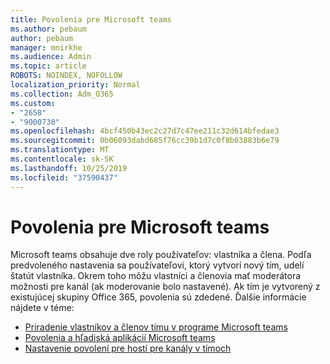 ```yaml
---
title: Povolenia pre Microsoft teams
ms.author: pebaum
author: pebaum
manager: mnirkhe
ms.audience: Admin
ms.topic: article
ROBOTS: NOINDEX, NOFOLLOW
localization_priority: Normal
ms.collection: Adm_O365
ms.custom:
- "2658"
- "9000730"
ms.openlocfilehash: 4bcf450b43ec2c27d7c47ee211c32d614bfedae3
ms.sourcegitcommit: 0b06093dabd685f76cc39b1d7c0f8b03883b6e79
ms.translationtype: MT
ms.contentlocale: sk-SK
ms.lasthandoff: 10/25/2019
ms.locfileid: "37590437"
---
```

# <a name="microsoft-teams-permissions"></a>Povolenia pre Microsoft teams

Microsoft teams obsahuje dve roly používateľov: vlastníka a člena. Podľa predvoleného nastavenia sa používateľovi, ktorý vytvorí nový tím, udelí štatút vlastníka. Okrem toho môžu vlastníci a členovia mať moderátora možnosti pre kanál (ak moderovanie bolo nastavené). Ak tím je vytvorený z existujúcej skupiny Office 365, povolenia sú zdedené. Ďalšie informácie nájdete v téme:

- [Priradenie vlastníkov a členov tímu v programe Microsoft teams](https://docs.microsoft.com/microsoftteams/assign-roles-permissions)
- [Povolenia a hľadiská aplikácií Microsoft teams](https://docs.microsoft.com/microsoftteams/app-permissions)
- [Nastavenie povolení pre hostí pre kanály v tímoch](https://support.office.com/article/4756c468-2746-4bfd-a582-736d55fcc169)
